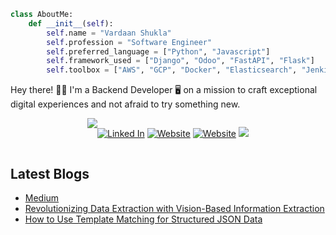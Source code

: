 ```python
class AboutMe:
    def __init__(self):
        self.name = "Vardaan Shukla"
        self.profession = "Software Engineer"
        self.preferred_language = ["Python", "Javascript"]
        self.framework_used = ["Django", "Odoo", "FastAPI", "Flask"]
        self.toolbox = ["AWS", "GCP", "Docker", "Elasticsearch", "Jenkins"]
```

Hey there! 👋🏼 I'm a Backend Developer 🖥️ on a mission to craft exceptional digital experiences and not afraid to try something new.
<div style="display:flex;justify-content:center;">
    
<img src="https://user-images.githubusercontent.com/74038190/225813708-98b745f2-7d22-48cf-9150-083f1b00d6c9.gif">
<br><br>

[![Linked In](https://img.shields.io/badge/LinkedIn-0077B5?style=for-the-badge&logo=linkedin&logoColor=white)](https://in.linkedin.com/in/vardaan-shukla) [![Website](https://img.shields.io/badge/Website-white?style=for-the-badge&logo=googlechrome&logoColor=orange)](https://vardaanshukla.in) [![Website](https://img.shields.io/badge/Calendly-blue?style=for-the-badge&logo=calendly&logoColor=fff)](https://calendly.com/vardaanshukla/) <img src="https://komarev.com/ghpvc/?username=vrdaan&style=for-the-badge">
</div>

## Latest Blogs
- [Medium](https://medium.com/@vardaanshukla.9997)
- [Revolutionizing Data Extraction with Vision-Based Information Extraction](https://vardaanshukla.notion.site/Revolutionizing-Data-Extraction-with-Vision-Based-Information-Extraction-4539ceb580cf46148486aaf6200730cf)
- [How to Use Template Matching for Structured JSON Data](https://vardaanshukla.notion.site/How-to-Use-Template-Matching-for-Structured-JSON-Data-30a987a51de14feba5b61f008802c803)

